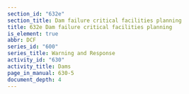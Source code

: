 ```yaml
---
section_id: "632e"
section_title: Dam failure critical facilities planning
title: 632e Dam failure critical facilities planning
is_element: true
abbr: DCF
series_id: "600"
series_title: Warning and Response
activity_id: "630"
activity_title: Dams
page_in_manual: 630-5
document_depth: 4
---
```

